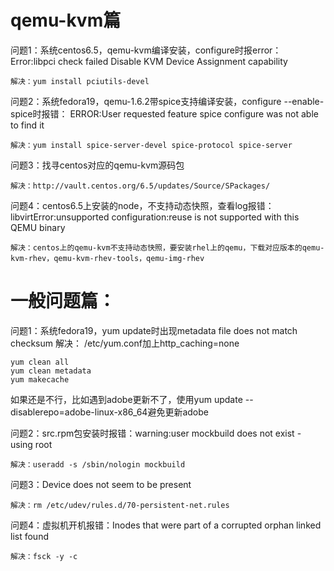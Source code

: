# qemu-kvm篇

问题1：系统centos6.5，qemu-kvm编译安装，configure时报error：
Error:libpci check failed
Disable KVM Device Assignment capability

	解决：yum install pciutils-devel

问题2：系统fedora19，qemu-1.6.2带spice支持编译安装，configure --enable-spice时报错：
ERROR:User requested feature spice
configure was not able to find it

	解决：yum install spice-server-devel spice-protocol spice-server

问题3：找寻centos对应的qemu-kvm源码包

	解决：http://vault.centos.org/6.5/updates/Source/SPackages/

问题4：centos6.5上安装的node，不支持动态快照，查看log报错：
libvirtError:unsupported configuration:reuse is not supported with this QEMU binary
	
	解决：centos上的qemu-kvm不支持动态快照，要安装rhel上的qemu，下载对应版本的qemu-kvm-rhev，qemu-kvm-rhev-tools，qemu-img-rhev

# 一般问题篇：
问题1：系统fedora19，yum update时出现metadata file does not match checksum
解决：
/etc/yum.conf加上http_caching=none

	yum clean all  
	yum clean metadata  
	yum makecache   
如果还是不行，比如遇到adobe更新不了，使用yum update --disablerepo=adobe-linux-x86_64避免更新adobe

问题2：src.rpm包安装时报错：warning:user mockbuild does not exist - using root

	解决：useradd -s /sbin/nologin mockbuild

问题3：Device does not seem to be present

	解决：rm /etc/udev/rules.d/70-persistent-net.rules

问题4：虚拟机开机报错：Inodes that were part of a corrupted orphan linked list found

	解决：fsck -y -c
